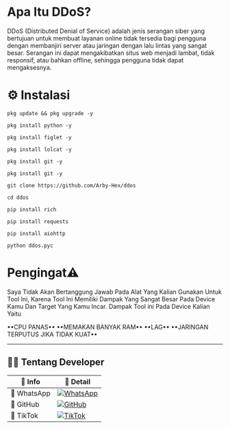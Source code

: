 # Apa Itu DDoS?
DDoS (Distributed Denial of Service) adalah jenis serangan siber yang bertujuan untuk membuat layanan online tidak tersedia bagi pengguna dengan membanjiri server atau jaringan dengan lalu lintas yang sangat besar. Serangan ini dapat mengakibatkan situs web menjadi lambat, tidak responsif, atau bahkan offline, sehingga pengguna tidak dapat mengaksesnya. 

# ⚙️ Instalasi

```
pkg update && pkg upgrade -y
```
```
pkg install python -y
```
```
pkg install figlet -y
```
```
pkg install lolcat -y
```
```
pkg install git -y
```
```
pkg install git -y
```
```
git clone https://github.com/Arby-Hex/ddos
```
```
cd ddos
```
```
pip install rich
```
```
pip install requests
```
```
pip install aiohttp
```
```
python ddos.pyc
```

# Pengingat⚠️
Saya Tidak Akan Bertanggung Jawab Pada Alat Yang Kalian Gunakan Untuk Tool Ini, Karena Tool Ini Memiliki Dampak Yang Sangat Besar Pada Device Kamu Dan Target Yang Kamu Incar. Dampak Tool ini Pada Device Kalian Yaitu

••CPU PANAS••
••MEMAKAN BANYAK RAM••
••LAG••
••JARINGAN TERPUTUS JIKA TIDAK KUAT••

____________________________________________________

## 👨‍💻 Tentang Developer

| 🧠 Info     | 🧩 Detail                                                                 |
|------------|---------------------------------------------------------------------------|
| 👤 WhatsApp| [![WhatsApp](https://img.shields.io/badge/Arby-25D366?logo=whatsapp&logoColor=white&style=for-the-badge)](https://wa.me/6285691909415) |
| 🐙 GitHub  | [![GitHub](https://img.shields.io/badge/GitHub-000000?logo=github&logoColor=white&style=for-the-badge)](https://github.com/Arby-Hex) |
| 🎵 TikTok  | [![TikTok](https://img.shields.io/badge/TikTok-000000?logo=tiktok&logoColor=white&style=for-the-badge)](https://www.tiktok.com/@viper_exe9) |

